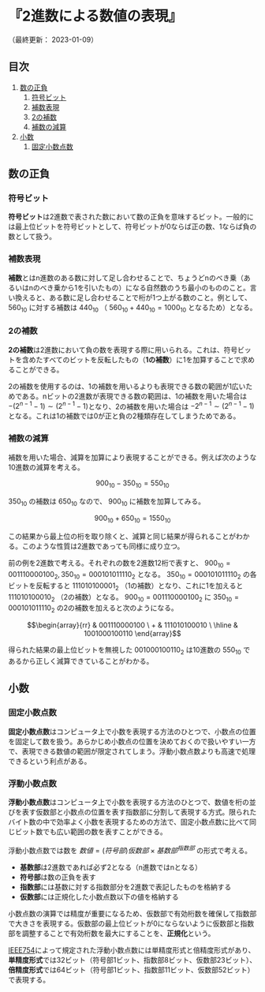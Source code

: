 # 『2進数による数値の表現』

（最終更新： 2023-01-09）


## 目次

1. [数の正負](#数の正負)
	1. [符号ビット](#符号ビット)
	1. [補数表現](#補数表現)
	1. [2の補数](#2の補数)
	1. [補数の減算](#補数の減算)
1. [小数](#小数)
	1. [固定小数点数](#固定小数点数)


## 数の正負

### 符号ビット

**符号ビット**は2進数で表された数において数の正負を意味するビット。一般的には最上位ビットを符号ビットとして、符号ビットが0ならば正の数、1ならば負の数として扱う。

### 補数表現

**補数**とはn進数のある数に対して足し合わせることで、ちょうどnのべき乗（あるいはnのべき乗から1を引いたもの）になる自然数のうち最小のもののこと。言い換えると、ある数に足し合わせることで桁が1つ上がる数のこと。例として、 $560_{10}$ に対する補数は $440_{10}$ （ $560_{10} + 440_{10} = 1000_{10}$ となるため）となる。

### 2の補数

**2の補数**は2進数において負の数を表現する際に用いられる。これは、符号ビットを含めたすべてのビットを反転したもの（**1の補数**）に1を加算することで求めることができる。

2の補数を使用するのは、1の補数を用いるよりも表現できる数の範囲が1広いためである。nビットの2進数が表現できる数の範囲は、1の補数を用いた場合は $-(2^{n-1} - 1) \sim (2^{n-1} - 1)$となり、2の補数を用いた場合は $-2^{n-1} \sim (2^{n-1} - 1)$ となる。これは1の補数では0が正と負の2種類存在してしまうためである。

### 補数の減算

補数を用いた場合、減算を加算により表現することができる。例えば次のような10進数の減算を考える。

```math
900_{10} - 350_{10} = 550_{10}
```

$350_{10}$ の補数は $650_{10}$ なので、 $900_{10}$ に補数を加算してみる。

```math
900_{10} + 650_{10} = 1550_{10}
```

この結果から最上位の桁を取り除くと、減算と同じ結果が得られることがわかる。このような性質は2進数であっても同様に成り立つ。

前の例を2進数で考える。それぞれの数を2進数12桁で表すと、 $900_{10} = 001110000100_2, 350_{10} = 000101011110_2$ となる。 $350_{10} = 000101011110_2$ の各ビットを反転すると $111010100001_2$ （1の補数）となり、これに1を加えると $111010100010_2$ （2の補数）となる。 $900_{10} = 001110000100_2$ に $350_{10} = 000101011110_2$ の2の補数を加えると次のようになる。

```math
\begin{array}{rr}
  &  001110000100 \
+ &  111010100010 \
\hline
  & 1001000100110
\end{array}
```

得られた結果の最上位ビットを無視した $001000100110_2$ は10進数の $550_{10}$ であるから正しく減算できていることがわかる。


## 小数

### 固定小数点数

**固定小数点数**はコンピュータ上で小数を表現する方法のひとつで、小数点の位置を固定して数を扱う。あらかじめ小数点の位置を決めておくので扱いやすい一方で、表現できる数値の範囲が限定されてしまう。浮動小数点数よりも高速で処理できるという利点がある。

### 浮動小数点数

**浮動小数点数**はコンピュータ上で小数を表現する方法のひとつで、数値を桁の並びを表す仮数部と小数点の位置を表す指数部に分割して表現する方式。限られたバイト数の中で効率よく小数を表現するための方法で、固定小数点数に比べて同じビット数でも広い範囲の数を表すことができる。

浮動小数点数では数を $数値 = (符号部) 仮数部 \times 基数部^{指数部}$ の形式で考える。

- **基数部**は2進数であれば必ず2となる（n進数ではnとなる）
- **符号部**は数の正負を表す
- **指数部**には基数に対する指数部分を2進数で表記したものを格納する
- **仮数部**には正規化した小数点数以下の値を格納する

小数点数の演算では精度が重要になるため、仮数部で有効桁数を確保して指数部で大きさを表現する。仮数部の最上位ビットが0にならないように仮数部と指数部を調整することで有効桁数を最大にすることを、**正規化**という。

[IEEE754](https://ja.wikipedia.org/wiki/IEEE_754)によって規定された浮動小数点数には単精度形式と倍精度形式があり、**単精度形式**では32ビット（符号部1ビット、指数部8ビット、仮数部23ビット）、**倍精度形式**では64ビット（符号部1ビット、指数部11ビット、仮数部52ビット）で表現する。
